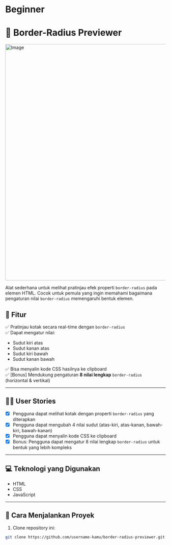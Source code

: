 # Beginner
# 🎨 Border-Radius Previewer
<img width="1920" height="741" alt="Image" src="https://github.com/user-attachments/assets/a133fef8-0f98-4a91-8545-8da835e2c713" />

Alat sederhana untuk melihat pratinjau efek properti `border-radius` pada elemen HTML. Cocok untuk pemula yang ingin memahami bagaimana pengaturan nilai `border-radius` memengaruhi bentuk elemen.

## 📌 Fitur

✅ Pratinjau kotak secara real-time dengan `border-radius`  
✅ Dapat mengatur nilai:
- Sudut kiri atas
- Sudut kanan atas
- Sudut kiri bawah
- Sudut kanan bawah

✅ Bisa menyalin kode CSS hasilnya ke clipboard  
✅ [Bonus] Mendukung pengaturan **8 nilai lengkap** `border-radius` (horizontal & vertikal)

---

## 👨‍💻 User Stories

- [x] Pengguna dapat melihat kotak dengan properti `border-radius` yang diterapkan
- [x] Pengguna dapat mengubah 4 nilai sudut (atas-kiri, atas-kanan, bawah-kiri, bawah-kanan)
- [x] Pengguna dapat menyalin kode CSS ke clipboard
- [x] Bonus: Pengguna dapat mengatur 8 nilai lengkap `border-radius` untuk bentuk yang lebih kompleks

---

## 💻 Teknologi yang Digunakan

- HTML
- CSS
- JavaScript

---

## 🚀 Cara Menjalankan Proyek

1. Clone repository ini:

```bash
git clone https://github.com/username-kamu/border-radius-previewer.git
